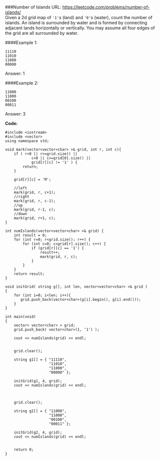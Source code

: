 ###Number of Islands
URL: https://leetcode.com/problems/number-of-islands/</br>
Given a 2d grid map of `'1'`s (land) and `'0'`s (water), count the number of islands. An island is surrounded by water and is formed by connecting adjacent lands horizontally or vertically. You may assume all four edges of the grid are all surrounded by water.

####Example 1:

	11110
	11010
	11000
	00000

Answer: 1

####Example 2:

	11000
	11000
	00100
	00011

Answer: 3

__Code:__

	#include <iostream>
	#include <vector>
	using namespace std;

	void mark(vector<vector<char> >& grid, int r, int c){
	    if ( r<0 || r>=grid.size() ||
	            c<0 || c>=grid[0].size() ||
	            grid[r][c] != '1' ) {
	        return;
	    }

	    grid[r][c] = 'M';

	    //left
	    mark(grid, r, c+1);
	    //right
	    mark(grid, r, c-1);
	    //up
	    mark(grid, r-1, c);
	    //down
	    mark(grid, r+1, c);
	}

	int numIslands(vector<vector<char> >& grid) {
	    int result = 0;
	    for (int r=0; r<grid.size(); r++) {
	        for (int c=0; c<grid[r].size(); c++) {
	            if (grid[r][c] == '1') {
	                result++;
	                mark(grid, r, c);
	            }
	        }
	    }
	    return result;
	}

	void initGrid( string g[], int len, vector<vector<char> >& grid )
	{
	    for (int i=0; i<len; i++){
	       grid.push_back(vector<char>(g[i].begin(), g[i].end())); 
	    }
	}

	int main(void)
	{
	    vector< vector<char> > grid;
	    grid.push_back( vector<char>(1, '1') );

	    cout << numIslands(grid) << endl;


	    grid.clear();

	    string g1[] = { "11110",
	                    "11010", 
	                    "11000", 
	                    "00000" };

	    initGrid(g1, 4, grid);
	    cout << numIslands(grid) << endl;



	    grid.clear();

	    string g2[] = { "11000",
	                    "11000",
	                    "00100",
	                    "00011" };

	    initGrid(g2, 4, grid);
	    cout << numIslands(grid) << endl;


	    return 0;
	}